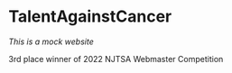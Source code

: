# TalentAgainstCancer

*This is a mock website*

3rd place winner of 2022 NJTSA Webmaster Competition
